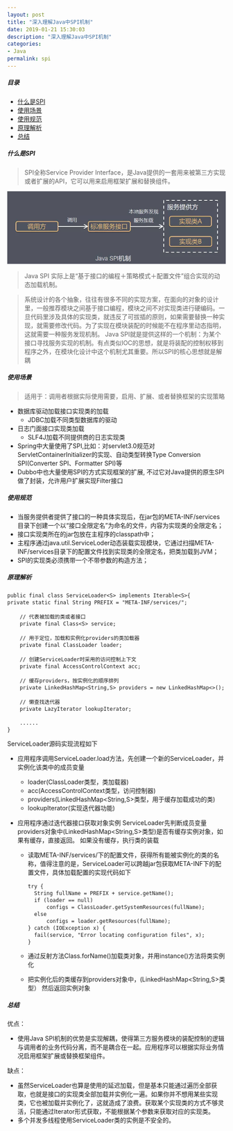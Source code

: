 ```yaml
---
layout: post
title: "深入理解Java中SPI机制"
date: 2019-01-21 15:30:03
description: "深入理解Java中SPI机制"
categories:
- Java
permalink: spi
---
```


##### 目录
- [什么是SPI](什么是SPI)
- [使用场景](使用场景)
- [使用规范](使用规范)
- [原理解析](原理解析)
- [总结](总结)

##### 什么是SPI

> SPI全称Service Provider Interface，是Java提供的一套用来被第三方实现或者扩展的API，它可以用来启用框架扩展和替换组件。

![](/assets/img/spi.png)

> Java SPI 实际上是“基于接口的编程＋策略模式＋配置文件”组合实现的动态加载机制。

> 系统设计的各个抽象，往往有很多不同的实现方案，在面向的对象的设计里，一般推荐模块之间基于接口编程，模块之间不对实现类进行硬编码。一旦代码里涉及具体的实现类，就违反了可拔插的原则，如果需要替换一种实现，就需要修改代码。为了实现在模块装配的时候能不在程序里动态指明，这就需要一种服务发现机制。
Java SPI就是提供这样的一个机制：为某个接口寻找服务实现的机制。有点类似IOC的思想，就是将装配的控制权移到程序之外，在模块化设计中这个机制尤其重要。所以SPI的核心思想就是解耦

##### 使用场景

> 适用于：调用者根据实际使用需要，启用、扩展、或者替换框架的实现策略

- 数据库驱动加载接口实现类的加载
  - JDBC加载不同类型数据库的驱动
- 日志门面接口实现类加载
  - SLF4J加载不同提供商的日志实现类
- Spring中大量使用了SPI,比如：对servlet3.0规范对ServletContainerInitializer的实现、自动类型转换Type Conversion SPI(Converter SPI、Formatter SPI)等
- Dubbo中也大量使用SPI的方式实现框架的扩展, 不过它对Java提供的原生SPI做了封装，允许用户扩展实现Filter接口

##### 使用规范

- 当服务提供者提供了接口的一种具体实现后，在jar包的META-INF/services目录下创建一个以“接口全限定名”为命名的文件，内容为实现类的全限定名；
- 接口实现类所在的jar包放在主程序的classpath中；
- 主程序通过java.util.ServiceLoder动态装载实现模块，它通过扫描META-INF/services目录下的配置文件找到实现类的全限定名，把类加载到JVM；
- SPI的实现类必须携带一个不带参数的构造方法；

##### 原理解析

```vim
public final class ServiceLoader<S> implements Iterable<S>{
private static final String PREFIX = "META-INF/services/";

    // 代表被加载的类或者接口
    private final Class<S> service;

    // 用于定位，加载和实例化providers的类加载器
    private final ClassLoader loader;

    // 创建ServiceLoader时采用的访问控制上下文
    private final AccessControlContext acc;

    // 缓存providers，按实例化的顺序排列
    private LinkedHashMap<String,S> providers = new LinkedHashMap<>();

    // 懒查找迭代器
    private LazyIterator lookupIterator;

    ......
}
```

ServiceLoader源码实现流程如下
- 应用程序调用ServiceLoader.load方法，先创建一个新的ServiceLoader，并实例化该类中的成员变量  
  - loader(ClassLoader类型，类加载器)  
  - acc(AccessControlContext类型，访问控制器)  
  - providers(LinkedHashMap<String,S>类型，用于缓存加载成功的类)  
  - lookupIterator(实现迭代器功能)  

- 应用程序通过迭代器接口获取对象实例 ServiceLoader先判断成员变量providers对象中(LinkedHashMap<String,S>类型)是否有缓存实例对象，如果有缓存，直接返回。 如果没有缓存，执行类的装载  
  - 读取META-INF/services/下的配置文件，获得所有能被实例化的类的名称，值得注意的是，ServiceLoader可以跨越jar包获取META-INF下的配置文件，具体加载配置的实现代码如下

    ```vim
    try {
      String fullName = PREFIX + service.getName();
      if (loader == null)
          configs = ClassLoader.getSystemResources(fullName);
      else
          configs = loader.getResources(fullName);
    } catch (IOException x) {
      fail(service, "Error locating configuration files", x);
    }
    ```
  - 通过反射方法Class.forName()加载类对象，并用instance()方法将类实例化  
  - 把实例化后的类缓存到providers对象中，(LinkedHashMap<String,S>类型） 然后返回实例对象

##### 总结
优点：
- 使用Java SPI机制的优势是实现解耦，使得第三方服务模块的装配控制的逻辑与调用者的业务代码分离，而不是耦合在一起。应用程序可以根据实际业务情况启用框架扩展或替换框架组件。

缺点：
- 虽然ServiceLoader也算是使用的延迟加载，但是基本只能通过遍历全部获取，也就是接口的实现类全部加载并实例化一遍。如果你并不想用某些实现类，它也被加载并实例化了，这就造成了浪费。获取某个实现类的方式不够灵活，只能通过Iterator形式获取，不能根据某个参数来获取对应的实现类。
- 多个并发多线程使用ServiceLoader类的实例是不安全的。
